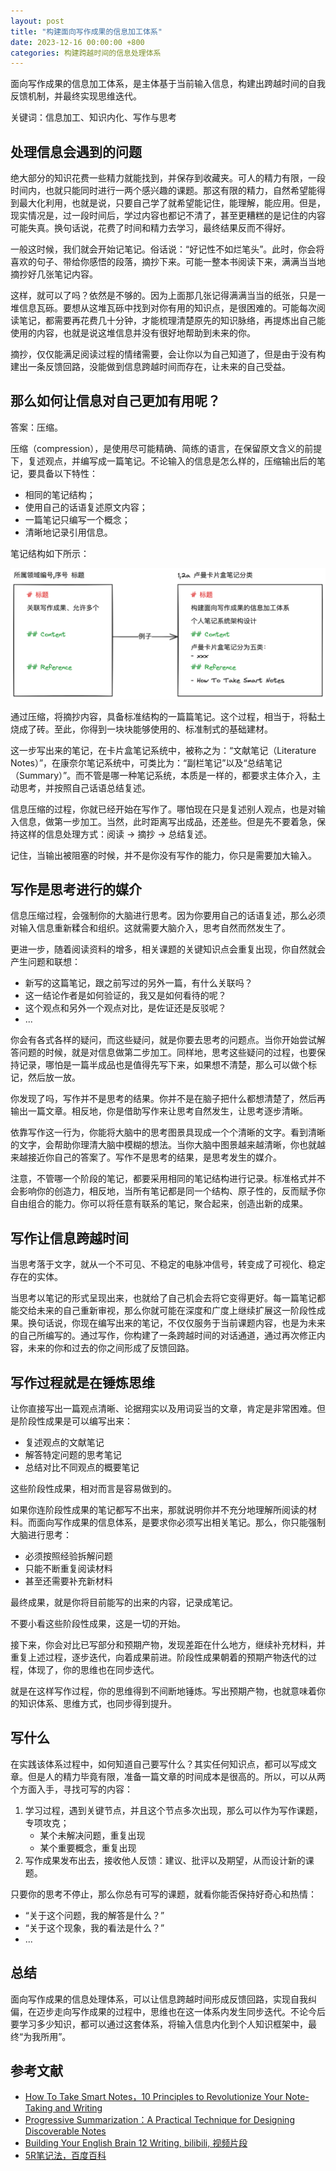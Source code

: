 ```yaml
---
layout: post
title: "构建面向写作成果的信息加工体系"
date: 2023-12-16 00:00:00 +800
categories: 构建跨越时间的信息处理体系
---
```


面向写作成果的信息加工体系，是主体基于当前输入信息，构建出跨越时间的自我反馈机制，并最终实现思维迭代。

关键词：信息加工、知识内化、写作与思考

## 处理信息会遇到的问题

绝大部分的知识花费一些精力就能找到，并保存到收藏夹。可人的精力有限，一段时间内，也就只能同时进行一两个感兴趣的课题。那这有限的精力，自然希望能得到最大化利用，也就是说，只要自己学了就希望能记住，能理解，能应用。但是，现实情况是，过一段时间后，学过内容也都记不清了，甚至更糟糕的是记住的内容可能失真。换句话说，花费了时间和精力去学习，最终结果反而不得好。

一般这时候，我们就会开始记笔记。俗话说：“好记性不如烂笔头”。此时，你会将喜欢的句子、带给你感悟的段落，摘抄下来。可能一整本书阅读下来，满满当当地摘抄好几张笔记内容。

这样，就可以了吗？依然是不够的。因为上面那几张记得满满当当的纸张，只是一堆信息瓦砾。要想从这堆瓦砾中找到对你有用的知识点，是很困难的。可能每次阅读笔记，都需要再花费几十分钟，才能梳理清楚原先的知识脉络，再提炼出自己能使用的内容，也就是说这堆信息并没有很好地帮助到未来的你。

摘抄，仅仅能满足阅读过程的情绪需要，会让你以为自己知道了，但是由于没有构建出一条反馈回路，没能做到信息跨越时间而存在，让未来的自己受益。

## 那么如何让信息对自己更加有用呢？

答案：压缩。

压缩（compression），是使用尽可能精确、简练的语言，在保留原文含义的前提下，复述观点，并编写成一篇笔记。不论输入的信息是怎么样的，压缩输出后的笔记，要具备以下特性：
- 相同的笔记结构；
- 使用自己的话语复述原文内容；
- 一篇笔记只编写一个概念；
- 清晰地记录引用信息。

笔记结构如下所示：

![笔记结构](https://raw.githubusercontent.com/iAInNet/stay-foolish/main/assets/Sketch_20231213233022.png)

通过压缩，将摘抄内容，具备标准结构的一篇篇笔记。这个过程，相当于，将黏土烧成了砖。至此，你得到一块块能够使用的、标准制式的基础建材。

这一步写出来的笔记，在卡片盒笔记系统中，被称之为：“文献笔记（Literature Notes）”，在康奈尔笔记系统中，可类比为：“副栏笔记”以及“总结笔记（Summary）”。而不管是哪一种笔记系统，本质是一样的，都要求主体介入，主动思考，并按照自己话语总结复述。

信息压缩的过程，你就已经开始在写作了。哪怕现在只是复述别人观点，也是对输入信息，做第一步加工。当然，此时距离写出成品，还差些。但是先不要着急，保持这样的信息处理方式：阅读 -> 摘抄 -> 总结复述。

记住，当输出被阻塞的时候，并不是你没有写作的能力，你只是需要加大输入。

## 写作是思考进行的媒介

信息压缩过程，会强制你的大脑进行思考。因为你要用自己的话语复述，那么必须对输入信息重新糅合和组织。这就需要大脑介入，思考自然而然发生了。

更进一步，随着阅读资料的增多，相关课题的关键知识点会重复出现，你自然就会产生问题和联想：
- 新写的这篇笔记，跟之前写过的另外一篇，有什么关联吗？
- 这一结论作者是如何验证的，我又是如何看待的呢？
- 这个观点和另外一个观点对比，是佐证还是反驳呢？
- ...

你会有各式各样的疑问，而这些疑问，就是你要去思考的问题点。当你开始尝试解答问题的时候，就是对信息做第二步加工。同样地，思考这些疑问的过程，也要保持记录，哪怕是一篇半成品也是值得先写下来，如果想不清楚，那么可以做个标记，然后放一放。

你发现了吗，写作并不是思考的结果。你并不是在脑子把什么都想清楚了，然后再输出一篇文章。相反地，你是借助写作来让思考自然发生，让思考逐步清晰。

依靠写作这一行为，你能将大脑中的思考图景具现成一个个清晰的文字。看到清晰的文字，会帮助你理清大脑中模糊的想法。当你大脑中图景越来越清晰，你也就越来越接近你自己的答案了。写作不是思考的结果，是思考发生的媒介。

注意，不管哪一个阶段的笔记，都要采用相同的笔记结构进行记录。标准格式并不会影响你的创造力，相反地，当所有笔记都是同一个结构、原子性的，反而赋予你自由组合的能力。你可以将任意有联系的笔记，聚合起来，创造出新的成果。

## 写作让信息跨越时间

当思考落于文字，就从一个不可见、不稳定的电脉冲信号，转变成了可视化、稳定存在的实体。

当思考以笔记的形式呈现出来，也就给了自己机会去将它变得更好。每一篇笔记都能交给未来的自己重新审视，那么你就可能在深度和广度上继续扩展这一阶段性成果。换句话说，你现在编写出来的笔记，不仅仅服务于当前课题内容，也是为未来的自己所编写的。通过写作，你构建了一条跨越时间的对话通道，通过再次修正内容，未来的你和过去的你之间形成了反馈回路。

## 写作过程就是在锤炼思维

让你直接写出一篇观点清晰、论据翔实以及用词妥当的文章，肯定是非常困难。但是阶段性成果是可以编写出来：
- 复述观点的文献笔记
- 解答特定问题的思考笔记
- 总结对比不同观点的概要笔记

这些阶段性成果，相对而言是容易做到的。

如果你连阶段性成果的笔记都写不出来，那就说明你并不充分地理解所阅读的材料。而面向写作成果的信息体系，是要求你必须写出相关笔记。那么，你只能强制大脑进行思考：
- 必须按照经验拆解问题
- 只能不断重复阅读材料
- 甚至还需要补充新材料

最终成果，就是你将目前能写的出来的内容，记录成笔记。

不要小看这些阶段性成果，这是一切的开始。

接下来，你会对比已写部分和预期产物，发现差距在什么地方，继续补充材料，并重复上述过程，逐步迭代，向着成果前进。阶段性成果朝着的预期产物迭代的过程，体现了，你的思维也在同步迭代。

就是在这样写作过程，你的思维得到不间断地锤炼。写出预期产物，也就意味着你的知识体系、思维方式，也同步得到提升。

## 写什么

在实践该体系过程中，如何知道自己要写什么？其实任何知识点，都可以写成文章。但是人的精力毕竟有限，准备一篇文章的时间成本是很高的。所以，可以从两个方面入手，寻找可写的内容：
1. 学习过程，遇到关键节点，并且这个节点多次出现，那么可以作为写作课题，专项攻克；
	- 某个未解决问题，重复出现
	- 某个重要概念，重复出现
2. 写作成果发布出去，接收他人反馈：建议、批评以及期望，从而设计新的课题。

只要你的思考不停止，那么你总有可写的课题，就看你能否保持好奇心和热情：
- “关于这个问题，我的解答是什么？”
- “关于这个现象，我的看法是什么？”
- ...

## 总结

面向写作成果的信息处理体系，可以让信息跨越时间形成反馈回路，实现自我纠偏，在迈步走向写作成果的过程中，思维也在这一体系内发生同步迭代。不论今后要学习多少知识，都可以通过这套体系，将输入信息内化到个人知识框架中，最终“为我所用”。

## 参考文献

- [How To Take Smart Notes，10 Principles to Revolutionize Your Note-Taking and Writing](https://fortelabs.com/blog/how-to-take-smart-notes/)
- [Progressive Summarization：A Practical Technique for Designing Discoverable Notes](https://fortelabs.com/blog/progressive-summarization-a-practical-technique-for-designing-discoverable-notes/)
- [Building Your English Brain 12 Writing, bilibili, 视频片段](https://www.bilibili.com/video/BV1TD4y1q7u9?t=404.9&p=12)
- [5R笔记法，百度百科](https://baike.baidu.com/item/5R%E7%AC%94%E8%AE%B0%E6%B3%95/11004959)
